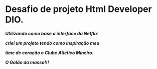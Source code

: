 # Desafio de projeto Html Developer DIO.

***Utilizando como base a interface da Netflix***

***criei um projeto tendo como inspiração meu***

***time de coração o Clube Atlético Mineiro.***

***O Galão da massa!!!***


